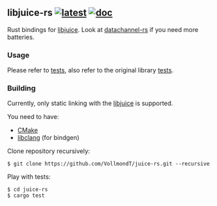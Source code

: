 ## libjuice-rs [![latest]][crates.io] [![doc]][docs.rs]

[latest]: https://img.shields.io/crates/v/libjuice-rs.svg
[crates.io]: https://crates.io/crates/libjuice-rs
[doc]: https://docs.rs/libjuice-rs/badge.svg
[docs.rs]: https://docs.rs/libjuice-rs

Rust bindings for [libjuice](https://github.com/paullouisageneau/libjuice).
Look at [datachannel-rs](https://github.com/lerouxrgd/datachannel-rs) if you need more batteries.

### Usage
Please refer to [tests](https://github.com/VollmondT/juice-rs/blob/main/tests/connectivity.rs), 
also refer to the original library [tests](https://github.com/paullouisageneau/libjuice/blob/master/test/connectivity.c).

### Building
Currently, only static linking with the [libjuice](https://github.com/paullouisageneau/libjuice)
is supported.

You need to have:
* [CMake](https://cmake.org/)
* [libclang](https://clang.llvm.org/) (for bindgen)

Clone repository recursively:

`$ git clone https://github.com/VollmondT/juice-rs.git --recursive`

Play with tests:

```
$ cd juice-rs
$ cargo test
```